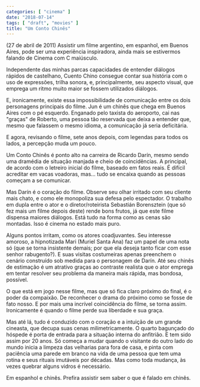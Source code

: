 ```yaml
---
categories: [ "cinema" ]
date: "2018-07-14"
tags: [ "draft", "movies" ]
title: "Um Conto Chinês"
---
```

(27 de abril de 2011) Assistir um filme argentino, em espanhol, em Buenos
Aires, pode ser uma experiência inspiradora, ainda mais se estivermos
falando de Cinema com C maiúsculo.

Independente das minhas parcas capacidades de entender diálogos rápidos
de castelhano, Cuento Chino consegue contar sua história com o uso
de expressões, trilha sonora, e, principalmente, seu aspecto visual,
que emprega um ritmo muito maior se fossem utilizados diálogos.

E, ironicamente, existe essa impossibilidade de comunicação entre os
dois personagens principais do filme. Jun é um chinês que chega em
Buenos Aires com o pé esquerdo. Enganado pelo taxista do aeroporto,
cai nas "graças" de Roberto, uma pessoa tão reservada que deixa a
entender que, mesmo que falassem o mesmo idioma, a comunicação já
seria deficitária.

E agora, revisando o filme, sete anos depois, com legendas para todos
os lados, a percepção muda um pouco.

Um Conto Chinês é ponto alto na carreira de Ricardo Darín, mesmo
sendo uma dramédia de situação manjada e cheio de coincidências. A
principal, de acordo com o letreiro inicial do filme, baseado em fatos
reais. É difícil acreditar em vacas voadoras, mas... tudo se encaixa
quando as pessoas começam a se comunicar.

Mas Darín é o coração do filme. Observe seu olhar irritado com seu
cliente mais chato, e como ele monopoliza sua defesa pelo espectador. O
trabalho em dupla entre o ator e o diretor/roteirista Sebastián
Borensztein (que só fez mais um filme depois deste) rende bons frutos,
já que este filme dispensa maiores diálogos. Está tudo na forma como
as cenas são montadas. Isso é cinema no estado mais puro.

Alguns pontos irritam, como os atores coadjuvantes. Seu interesse
amoroso, a hipnotizada Mari (Muriel Santa Ana) faz um papel de uma nota
só (que se torna insistente demais; por que ela deseja tanto ficar com
esse senhor rabugento?). E suas visitas costumeiras apenas preenchem o
cenário construído sob medida para o personagem de Darín. Até seu
chinês de estimação é um atrativo graças ao contraste realista que
o ator emprega em tentar resolver seu problema da maneira mais rápida,
mas bondosa, possível.

O que está em jogo nesse filme, mas que só fica claro próximo do final,
é o poder da compaixão. De reconhecer o drama do próximo como se fosse
de fato nosso. E por mais uma incrível coincidência do filme, se torna
assim. Ironicamente é quando o filme perde sua liberdade e sua graça.

Mas até lá, tudo é conduzido com o coração e a intuição de
um grande cineasta, que decupa suas cenas milimetricamente. O quarto
bagunçado do hóspede é porta de entrada para a situação interna
do anfitrião. E tem sido assim por 20 anos. Só começa a mudar quando
o visitante do outro lado do mundo inicia a limpeza das velharias para
fora de casa, e pinta com paciência uma parede em branco na vida de uma
pessoa que tem uma rotina e seus rituais imutáveis por décadas. Mas
como toda mudança, às vezes quebrar alguns vidros é necessário.

Em espanhol e chinês. Prefira assistir sem saber o que é falado em
chinês.
